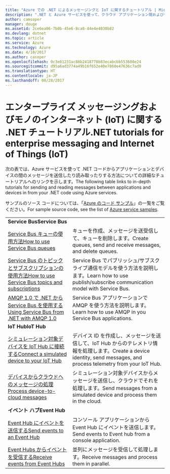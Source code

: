 ```yaml
---
title: "Azure での .NET によるメッセージングと IoT に関するチュートリアル | Microsoft Docs"
description: ".NET と Azure サービスを使って、クラウド アプリケーション間およびデバイスとクラウドの間でメッセージを送信します。"
author: camsoper
manager: douge
ms.assetid: 2ce6ea06-7b0b-45e6-8ca0-44e4e4030b82
ms.devlang: dotnet
ms.topic: article
ms.service: Azure
ms.technology: Azure
ms.date: 4/10/2017
ms.author: casoper
ms.openlocfilehash: 0c3e81231ac88b2418778b83ecabcbb553608e24
ms.sourcegitcommit: d95a6ad3774a49b16f652e40e7860e47636c7ad0
ms.translationtype: HT
ms.contentlocale: ja-JP
ms.lasthandoff: 08/28/2017
---
```

# <a name="net-tutorials-for-enterprise-messaging-and-internet-of-things-iot"></a><span data-ttu-id="3b7bb-103">エンタープライズ メッセージングおよびモノのインターネット (IoT) に関する .NET チュートリアル</span><span class="sxs-lookup"><span data-stu-id="3b7bb-103">.NET tutorials for enterprise messaging and Internet of Things (IoT)</span></span>

<span data-ttu-id="3b7bb-104">次の表では、Azure サービスを使って .NET コードからアプリケーションとデバイスの間のメッセージを送信したり読み取ったりする方法についての詳細なチュートリアルへのリンクを示します。</span><span class="sxs-lookup"><span data-stu-id="3b7bb-104">The following table links to in-depth tutorials for sending and reading messages between applications and devices in from your .NET code using Azure services.</span></span>

<span data-ttu-id="3b7bb-105">サンプルのソース コードについては、「[Azure のコード サンプル](https://azure.microsoft.com/resources/samples/?platform=dotnet)」の一覧をご覧ください。</span><span class="sxs-lookup"><span data-stu-id="3b7bb-105">For sample source code, see the list of [Azure service samples](https://azure.microsoft.com/resources/samples/?platform=dotnet).</span></span>


| | |
|---|---|
| <span data-ttu-id="3b7bb-106">**Service Bus**</span><span class="sxs-lookup"><span data-stu-id="3b7bb-106">**Service Bus**</span></span> | |
| <span data-ttu-id="3b7bb-107">[Service Bus キューの使用方法][1]</span><span class="sxs-lookup"><span data-stu-id="3b7bb-107">[How to use Service Bus queues][1]</span></span> | <span data-ttu-id="3b7bb-108">キューを作成、メッセージを送受信して、キューを削除します。</span><span class="sxs-lookup"><span data-stu-id="3b7bb-108">Create queues, send and receive messages, and delete queues.</span></span> | 
| <span data-ttu-id="3b7bb-109">[Service Bus のトピックとサブスクリプションの使用方法][2]</span><span class="sxs-lookup"><span data-stu-id="3b7bb-109">[How to use Service Bus topics and subscriptions][2]</span></span> | <span data-ttu-id="3b7bb-110">Service Bus でパブリッシュ/サブスクライブ通信モデルを使う方法を説明します。</span><span class="sxs-lookup"><span data-stu-id="3b7bb-110">Learn how to use publish/subscribe communication model with Service Bus.</span></span>
| <span data-ttu-id="3b7bb-111">[AMQP 1.0 で .NET から Service Bus を使用する][3]</span><span class="sxs-lookup"><span data-stu-id="3b7bb-111">[Using Service Bus from .NET with AMQP 1.0][3]</span></span> | <span data-ttu-id="3b7bb-112">Service Bus アプリケーションで AMQP を使う方法を説明します。</span><span class="sxs-lookup"><span data-stu-id="3b7bb-112">Learn how to use AMQP in you Service Bus applications.</span></span>
|<span data-ttu-id="3b7bb-113">**IoT Hub**</span><span class="sxs-lookup"><span data-stu-id="3b7bb-113">**IoT Hub**</span></span>|
| <span data-ttu-id="3b7bb-114">[シミュレーション対象デバイスを IoT Hub に接続する][4]</span><span class="sxs-lookup"><span data-stu-id="3b7bb-114">[Connect a simulated device to your IoT Hub][4]</span></span> | <span data-ttu-id="3b7bb-115">デバイス ID を作成し、メッセージを送信して、IoT Hub からのテレメトリ情報を処理します。</span><span class="sxs-lookup"><span data-stu-id="3b7bb-115">Create a device identity, send messages, and process telemetry from your IoT Hub.</span></span> |   
| <span data-ttu-id="3b7bb-116">[デバイスからクラウドへのメッセージの処理][5]</span><span class="sxs-lookup"><span data-stu-id="3b7bb-116">[Process device-to-cloud messages][5]</span></span> | <span data-ttu-id="3b7bb-117">シミュレーション対象デバイスからメッセージを送信し、クラウドでそれを処理します。</span><span class="sxs-lookup"><span data-stu-id="3b7bb-117">Send messages from a simulated device and process them in the cloud.</span></span> |
|<span data-ttu-id="3b7bb-118">**イベント ハブ**</span><span class="sxs-lookup"><span data-stu-id="3b7bb-118">**Event Hub**</span></span>|
| <span data-ttu-id="3b7bb-119">[Event Hub にイベントを送信する][6]</span><span class="sxs-lookup"><span data-stu-id="3b7bb-119">[Send events to an Event Hub][6]</span></span> | <span data-ttu-id="3b7bb-120">コンソール アプリケーションから Event Hub にイベントを送信します。</span><span class="sxs-lookup"><span data-stu-id="3b7bb-120">Send events to Event hub from a console application.</span></span>
| <span data-ttu-id="3b7bb-121">[Event Hubs からイベントを受信する][7]</span><span class="sxs-lookup"><span data-stu-id="3b7bb-121">[Receive events from Event Hubs][7]</span></span> | <span data-ttu-id="3b7bb-122">並列にメッセージを受信して処理します。</span><span class="sxs-lookup"><span data-stu-id="3b7bb-122">Receive messages and process them in parallel.</span></span>


[1]: /azure/service-bus-messaging/service-bus-dotnet-get-started-with-queues
[2]: /azure/service-bus-messaging/service-bus-dotnet-how-to-use-topics-subscriptions
[3]: /azure/service-bus-messaging/service-bus-amqp-dotnet
[4]: /azure/iot-hub/iot-hub-csharp-csharp-getstarted
[5]: /azure/iot-hub/iot-hub-csharp-csharp-process-d2c
[6]: /azure/event-hubs/event-hubs-dotnet-standard-getstarted-send
[7]: /azure/event-hubs/event-hubs-dotnet-standard-getstarted-receive-eph


